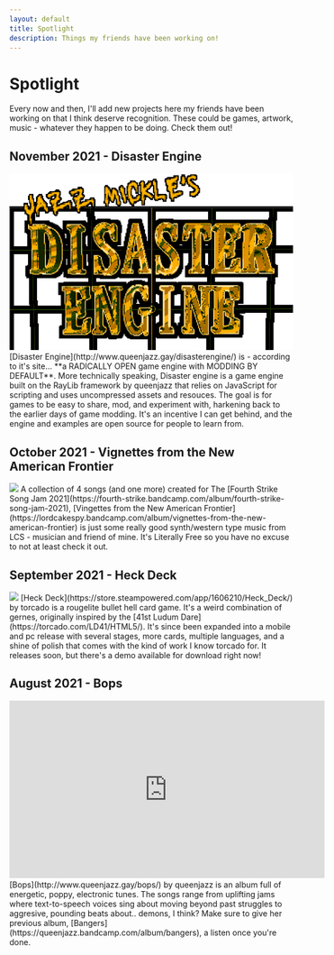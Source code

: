 ```yaml
---
layout: default
title: Spotlight
description: Things my friends have been working on!
---
```

# Spotlight
Every now and then, I'll add new projects here my friends have been working on that I think deserve recognition. These could be games, artwork, music - whatever they happen to be doing. Check them out!

## November 2021 - Disaster Engine
<img src="/assets/img/disasterengine.png" style='height:50%'>
[Disaster Engine](http://www.queenjazz.gay/disasterengine/) is - according to it's site... **a RADICALLY OPEN game engine with MODDING BY DEFAULT**.
More technically speaking, Disaster engine is a game engine built on the RayLib framework by queenjazz that relies on JavaScript for scripting and uses uncompressed assets and resouces. The goal is for games to be easy to share, mod, and experiment with, harkening back to the earlier days of game modding. It's an incentive I can get behind, and the engine and examples are open source for people to learn from.

## October 2021 - Vignettes from the New American Frontier 
<img src="https://f4.bcbits.com/img/a1897696076_16.jpg" style='height:50%'>
A collection of 4 songs (and one more) created for The [Fourth Strike Song Jam 2021](https://fourth-strike.bandcamp.com/album/fourth-strike-song-jam-2021), [Vingettes from the New American Frontier](https://lordcakespy.bandcamp.com/album/vignettes-from-the-new-american-frontier) is just some really good synth/western type music from LCS - musician and friend of mine. It's Literally Free so you have no excuse to not at least check it out.

## September 2021 - Heck Deck
<img src="https://cdn.cloudflare.steamstatic.com/steam/apps/1606210/header.jpg">
[Heck Deck](https://store.steampowered.com/app/1606210/Heck_Deck/) by torcado is a rougelite bullet hell card game. It's a weird combination of gernes, originally inspired by the [41st Ludum Dare](https://torcado.com/LD41/HTML5/). It's since been expanded into a mobile and pc release with several stages, more cards, multiple languages, and a shine of polish that comes with the kind of work I know torcado for. It releases soon, but there's a demo available for download right now!

## August 2021 - Bops
<iframe width="560" height="315" src="https://www.youtube.com/embed/CJTyktIKWLE" title="YouTube video player" frameborder="0" allow="accelerometer; autoplay; clipboard-write; encrypted-media; gyroscope; picture-in-picture" allowfullscreen></iframe>
[Bops](http://www.queenjazz.gay/bops/) by queenjazz is an album full of energetic, poppy, electronic tunes. The songs range from uplifting jams where text-to-speech voices sing about moving beyond past struggles to aggresive, pounding beats about.. demons, I think? Make sure to give her previous album, [Bangers](https://queenjazz.bandcamp.com/album/bangers), a listen once you're done.